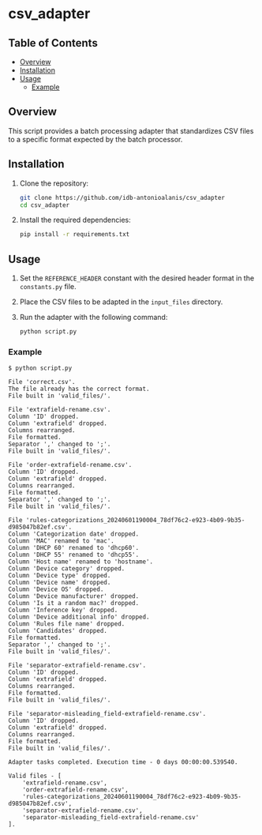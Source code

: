 # csv_adapter

## Table of Contents

- [Overview](#overview)
- [Installation](#installation)
- [Usage](#usage)
  - [Example](#example)

## Overview

This script provides a batch processing adapter that standardizes CSV files to a specific format expected by the batch processor.

## Installation

1. Clone the repository:
    ```bash
    git clone https://github.com/idb-antonioalanis/csv_adapter
    cd csv_adapter
    ```

2. Install the required dependencies:
    ```bash
    pip install -r requirements.txt
    ```

## Usage

1. Set the `REFERENCE_HEADER` constant with the desired header format in the `constants.py` file.

2. Place the CSV files to be adapted in the `input_files` directory.

3. Run the adapter with the following command:
    ```bash
    python script.py
    ```

### Example

    $ python script.py               

    File 'correct.csv'.
    The file already has the correct format.
    File built in 'valid_files/'.

    File 'extrafield-rename.csv'.
    Column 'ID' dropped.
    Column 'extrafield' dropped.
    Columns rearranged.
    File formatted.
    Separator ',' changed to ';'.
    File built in 'valid_files/'.

    File 'order-extrafield-rename.csv'.
    Column 'ID' dropped.
    Column 'extrafield' dropped.
    Columns rearranged.
    File formatted.
    Separator ',' changed to ';'.
    File built in 'valid_files/'.

    File 'rules-categorizations_20240601190004_78df76c2-e923-4b09-9b35-d985047b82ef.csv'.
    Column 'Categorization date' dropped.
    Column 'MAC' renamed to 'mac'.
    Column 'DHCP 60' renamed to 'dhcp60'.
    Column 'DHCP 55' renamed to 'dhcp55'.
    Column 'Host name' renamed to 'hostname'.
    Column 'Device category' dropped.
    Column 'Device type' dropped.
    Column 'Device name' dropped.
    Column 'Device OS' dropped.
    Column 'Device manufacturer' dropped.
    Column 'Is it a random mac?' dropped.
    Column 'Inference key' dropped.
    Column 'Device additional info' dropped.
    Column 'Rules file name' dropped.
    Column 'Candidates' dropped.
    File formatted.
    Separator ',' changed to ';'.
    File built in 'valid_files/'.

    File 'separator-extrafield-rename.csv'.
    Column 'ID' dropped.
    Column 'extrafield' dropped.
    Columns rearranged.
    File formatted.
    File built in 'valid_files/'.

    File 'separator-misleading_field-extrafield-rename.csv'.
    Column 'ID' dropped.
    Column 'extrafield' dropped.
    Columns rearranged.
    File formatted.
    File built in 'valid_files/'.

    Adapter tasks completed. Execution time - 0 days 00:00:00.539540.

    Valid files - [
        'extrafield-rename.csv', 
        'order-extrafield-rename.csv', 
        'rules-categorizations_20240601190004_78df76c2-e923-4b09-9b35-d985047b82ef.csv', 
        'separator-extrafield-rename.csv', 
        'separator-misleading_field-extrafield-rename.csv'
    ].
